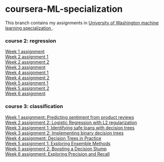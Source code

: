 # coursera-ML-specialization
This branch contains my assignments in <a title="Universiy of Washington machine learning specialization" href="https://www.coursera.org/specializations/machine-learning"> University of Washington machine learning specialization </a>.

<h3>course 2: regression</h3>
<a title="Week 1 assignment" href="https://github.com/SarahMestiri/coursera-ML-specialization/blob/regression/regression%20course/week1-assignment-simple%20regression.py">
     Week 1 assignment</a> <br>
<a title="Week 2 assignment 1" href="https://github.com/SarahMestiri/coursera-ML-specialization/blob/regression/regression%20course/week2-assignment1-multiple%20regression.py">
     Week 2 assignment 1</a> <br>
<a title="Week 2 assignment 2" href="https://github.com/SarahMestiri/coursera-ML-specialization/blob/regression/regression%20course/week2-assignment2-multiple%20regression.py">
     Week 2 assignment 2</a> <br>
     <a title="Week 3 assignment" href="https://github.com/SarahMestiri/coursera-ML-specialization/blob/regression/regression%20course/week3-assignment-performance%20assessment.py">
     Week 3 assignment</a> <br>
       <a title="Week 4 assignment 1" href="https://github.com/SarahMestiri/coursera-ML-specialization/blob/regression/regression%20course/week4-assignment1.py">
     Week 4 assignment 1</a> <br>
     <a title="Week 4 assignment 2" href="https://github.com/SarahMestiri/coursera-ML-specialization/blob/regression/regression%20course/week4-assignment2.py">
     Week 4 assignment 2</a> <br>
     <a title="Week 5 assignment 1" href="https://github.com/SarahMestiri/coursera-ML-specialization/blob/regression/regression%20course/week5-assignment1.py">
     Week 5 assignment 1</a> <br>
       <a title="Week 5 assignment 2" href="https://github.com/SarahMestiri/coursera-ML-specialization/blob/regression/regression%20course/week5-assignment2.py">
     Week 5 assignment 2</a> <br>
      <a title="Week 6 assignment" href="https://github.com/SarahMestiri/coursera-ML-specialization/blob/regression/regression%20course/week6-assignment.py"> Week 6 assignment </a> <br>
 <h3> course 3: classification </h3>
      <a title="Week 1 assignment" href="https://github.com/SarahMestiri/coursera-ML-specialization/blob/master/classification/week1.py">
      Week 1 assignment: Predicting sentiment from product reviews </a> <br>
       <a title="Week 2 assignment 2" href="https://github.com/SarahMestiri/coursera-ML-specialization/blob/master/classification/week2-assignment2.py">
      Week 2 assignment 2: Logistic Regression with L2 regularization </a> <br>
      <a title="Week 3 assignment 1" href="https://github.com/SarahMestiri/coursera-ML-specialization/blob/master/classification/module-5-decision-tree-assignment-1-blank.ipynb">
      Week 3 assignment 1: Identifying safe loans with decision trees </a> <br>
     <a title="Week 3 assignment 2" href="https://github.com/SarahMestiri/coursera-ML-specialization/blob/master/classification/module-5-decision-tree-assignment-2-blank.ipynb">
      Week 3 assignment 2: Implementing binary decision trees </a> <br> 
         <a title="Week 4 assignment" href="https://github.com/SarahMestiri/coursera-ML-specialization/blob/master/classification/module-6-decision-tree-practical-assignment-blank.ipynb">
      Week 4 assignment: Decision Trees in Practice </a> <br> 
     <a title="Week 5 assignment 1" href="https://github.com/SarahMestiri/coursera-ML-specialization/blob/master/classification/module-8-boosting-assignment-1-blank.ipynb">
      Week 5 assignment 1: Exploring Ensemble Methods </a> <br> 
      <a title="Week 5 assignment 2" href="https://github.com/SarahMestiri/coursera-ML-specialization/blob/master/classification/module-8-boosting-assignment-2-blank.ipynb">
      Week 5 assignment 2: Boosting a Decision Stump </a> <br> 
     <a title="  Week 6 assignment" href="https://github.com/SarahMestiri/coursera-ML-specialization/blob/master/classification/module-9-precision-recall-assignment-blank.ipynb"> Week 6 assignment: Exploring Precision and Recall </a> <br>

